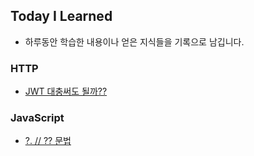 
## Today I Learned
- 하루동안 학습한 내용이나 얻은 지식들을 기록으로 남깁니다.

### HTTP
- [JWT 대충써도 될까??](./http/jwtDanger.md)

### JavaScript
- [?. // ?? 문법](./javascript/optionalChaining.md)